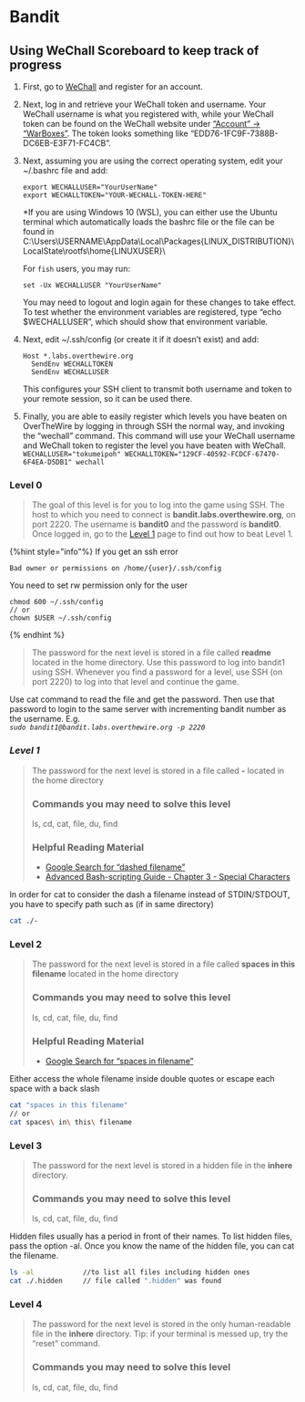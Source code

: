 # Bandit

## Using WeChall Scoreboard to keep track of progress

1. First, go to [WeChall](https://www.wechall.net/) and register for an account.
2. Next, log in and retrieve your WeChall token and username. Your WeChall username is what you registered with, while your WeChall token can be found on the WeChall website under [“Account” -&gt; “WarBoxes”](https://www.wechall.net/warboxes). The token looks something like “EDD76-1FC9F-7388B-DC6EB-E3F71-FC4CB”.
3. Next, assuming you are using the correct operating system, edit your ~/.bashrc file and add:

   ```text
   export WECHALLUSER="YourUserName"
   export WECHALLTOKEN="YOUR-WECHALL-TOKEN-HERE"
   ```

   \*If you are using Windows 10 \(WSL\), you can either use the Ubuntu terminal which automatically loads the bashrc file or the file can be found in C:\Users\USERNAME\AppData\Local\Packages\{LINUX\_DISTRIBUTION}\LocalState\rootfs\home\{LINUXUSER}\

  
   For `fish` users, you may run:

   ```text
   set -Ux WECHALLUSER "YourUserName"
   ```

   You may need to logout and login again for these changes to take effect. To test whether the environment variables are registered, type “echo $WECHALLUSER”, which should show that environment variable.

4. Next, edit ~/.ssh/config \(or create it if it doesn’t exist\) and add:

   ```text
   Host *.labs.overthewire.org
     SendEnv WECHALLTOKEN
     SendEnv WECHALLUSER
   ```

   This configures your SSH client to transmit both username and token to your remote session, so it can be used there.

5. Finally, you are able to easily register which levels you have beaten on OverTheWire by logging in through SSH the normal way, and invoking the “wechall” command. This command will use your WeChall username and WeChall token to register the level you have beaten with WeChall.  `WECHALLUSER="tokumeipoh" WECHALLTOKEN="129CF-40592-FCDCF-67470-6F4EA-D5DB1" wechall`

### Level 0

> The goal of this level is for you to log into the game using SSH. The host to which you need to connect is **bandit.labs.overthewire.org**, on port 2220. The username is **bandit0** and the password is **bandit0**. Once logged in, go to the [Level 1](https://overthewire.org/wargames/bandit/bandit1.html) page to find out how to beat Level 1.

{%hint style="info"%}
If you get an ssh error

`Bad owner or permissions on /home/{user}/.ssh/config`

You need to set rw permission only for the user

```text
chmod 600 ~/.ssh/config
// or
chown $USER ~/.ssh/config
```
{% endhint %}

> The password for the next level is stored in a file called **readme** located in the home directory. Use this password to log into bandit1 using SSH. Whenever you find a password for a level, use SSH \(on port 2220\) to log into that level and continue the game.

Use cat command to read the file and get the password. Then use that password to login to the same server with incrementing bandit number as the username. E.g.   
_`sudo bandit1@bandit.labs.overthewire.org -p 2220`_

### _Level 1_

> The password for the next level is stored in a file called **-** located in the home directory
>
> ### Commands you may need to solve this level <a id="commands-you-may-need-to-solve-this-level"></a>
>
> ls, cd, cat, file, du, find
>
> ### Helpful Reading Material <a id="helpful-reading-material"></a>
>
> * [Google Search for “dashed filename”](https://www.google.com/search?q=dashed+filename)
> * [Advanced Bash-scripting Guide - Chapter 3 - Special Characters](http://tldp.org/LDP/abs/html/special-chars.html)

In order for cat to consider the dash a filename instead of STDIN/STDOUT, you have to specify path such as \(if in same directory\)

```bash
cat ./-
```

### Level 2

> The password for the next level is stored in a file called **spaces in this filename** located in the home directory
>
> ### Commands you may need to solve this level <a id="commands-you-may-need-to-solve-this-level"></a>
>
> ls, cd, cat, file, du, find
>
> ### Helpful Reading Material <a id="helpful-reading-material"></a>
>
> * [Google Search for “spaces in filename”](https://www.google.com/search?q=spaces+in+filename)

Either access the whole filename inside double quotes or escape each space with a back slash

```bash
cat "spaces in this filename"
// or
cat spaces\ in\ this\ filename
```

### Level 3

> The password for the next level is stored in a hidden file in the **inhere** directory.
>
> ### Commands you may need to solve this level <a id="commands-you-may-need-to-solve-this-level"></a>
>
> ls, cd, cat, file, du, find

Hidden files usually has a period in front of their names. To list hidden files, pass the option -al. Once you know the name of the hidden file, you can cat the filename.

```bash
ls -al            //to list all files including hidden ones
cat ./.hidden     // file called ".hidden" was found
```

### Level 4

> The password for the next level is stored in the only human-readable file in the **inhere** directory. Tip: if your terminal is messed up, try the “reset” command.
>
> ### Commands you may need to solve this level <a id="commands-you-may-need-to-solve-this-level"></a>
>
> ls, cd, cat, file, du, find



